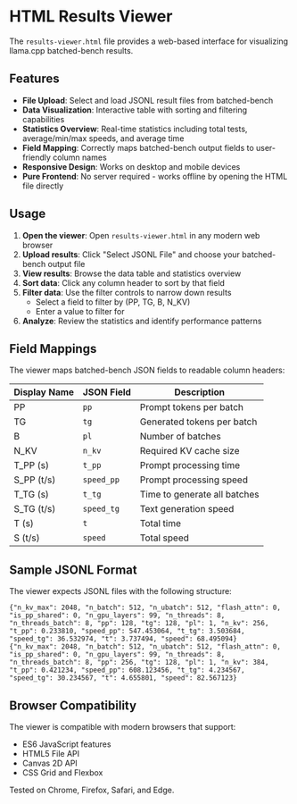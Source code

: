 # HTML Results Viewer

The `results-viewer.html` file provides a web-based interface for visualizing llama.cpp batched-bench results.

## Features

- **File Upload**: Select and load JSONL result files from batched-bench
- **Data Visualization**: Interactive table with sorting and filtering capabilities
- **Statistics Overview**: Real-time statistics including total tests, average/min/max speeds, and average time
- **Field Mapping**: Correctly maps batched-bench output fields to user-friendly column names
- **Responsive Design**: Works on desktop and mobile devices
- **Pure Frontend**: No server required - works offline by opening the HTML file directly

## Usage

1. **Open the viewer**: Open `results-viewer.html` in any modern web browser
2. **Upload results**: Click "Select JSONL File" and choose your batched-bench output file
3. **View results**: Browse the data table and statistics overview
4. **Sort data**: Click any column header to sort by that field
5. **Filter data**: Use the filter controls to narrow down results
   - Select a field to filter by (PP, TG, B, N_KV)
   - Enter a value to filter for
6. **Analyze**: Review the statistics and identify performance patterns

## Field Mappings

The viewer maps batched-bench JSON fields to readable column headers:

| Display Name | JSON Field | Description |
|--------------|------------|-------------|
| PP | `pp` | Prompt tokens per batch |
| TG | `tg` | Generated tokens per batch |
| B | `pl` | Number of batches |
| N_KV | `n_kv` | Required KV cache size |
| T_PP (s) | `t_pp` | Prompt processing time |
| S_PP (t/s) | `speed_pp` | Prompt processing speed |
| T_TG (s) | `t_tg` | Time to generate all batches |
| S_TG (t/s) | `speed_tg` | Text generation speed |
| T (s) | `t` | Total time |
| S (t/s) | `speed` | Total speed |

## Sample JSONL Format

The viewer expects JSONL files with the following structure:

```jsonl
{"n_kv_max": 2048, "n_batch": 512, "n_ubatch": 512, "flash_attn": 0, "is_pp_shared": 0, "n_gpu_layers": 99, "n_threads": 8, "n_threads_batch": 8, "pp": 128, "tg": 128, "pl": 1, "n_kv": 256, "t_pp": 0.233810, "speed_pp": 547.453064, "t_tg": 3.503684, "speed_tg": 36.532974, "t": 3.737494, "speed": 68.495094}
{"n_kv_max": 2048, "n_batch": 512, "n_ubatch": 512, "flash_attn": 0, "is_pp_shared": 0, "n_gpu_layers": 99, "n_threads": 8, "n_threads_batch": 8, "pp": 256, "tg": 128, "pl": 1, "n_kv": 384, "t_pp": 0.421234, "speed_pp": 608.123456, "t_tg": 4.234567, "speed_tg": 30.234567, "t": 4.655801, "speed": 82.567123}
```

## Browser Compatibility

The viewer is compatible with modern browsers that support:
- ES6 JavaScript features
- HTML5 File API
- Canvas 2D API
- CSS Grid and Flexbox

Tested on Chrome, Firefox, Safari, and Edge.